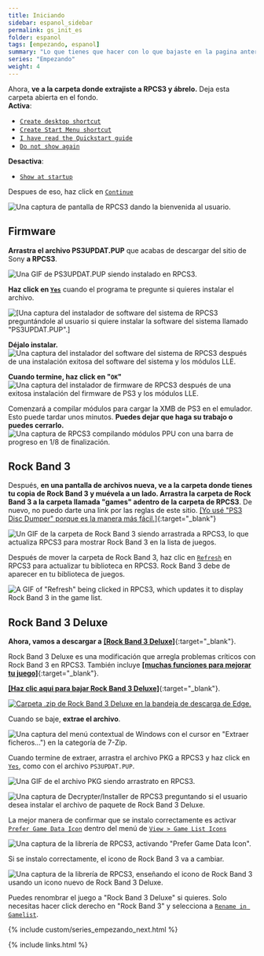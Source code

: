 ```yaml
---
title: Iniciando
sidebar: espanol_sidebar
permalink: gs_init_es
folder: espanol
tags: [empezando, espanol]
summary: "Lo que tienes que hacer con lo que bajaste en la pagina anterior."
series: "Empezando"
weight: 4
---
```


<p>Ahora, <strong>ve a la carpeta donde extrajiste a RPCS3 y ábrelo.</strong> Deja esta carpeta abierta en el fondo.<br>
<strong>Activa</strong>:</p>
<ul>
<li><a href="#" data-toggle="tooltip" data-original-title="Crear atajo en el escritorio"><code>Create desktop shortcut</code></a></li>
<li><a href="#" data-toggle="tooltip" data-original-title="Crear atajo en el Menu de Inicio"><code>Create Start Menu shortcut</code></a></li>
<li><a href="#" data-toggle="tooltip" data-original-title="He leído la guía de inicio rápido"><code>I have read the Quickstart guide</code></a></li>
<li><a href="#" data-toggle="tooltip" data-original-title="No mostrar de nuevo"><code>Do not show again</code></a></li>
</ul>
<p><strong>Desactiva</strong>:</p>
<ul>
<li><a href="#" data-toggle="tooltip" data-original-title="Siempre mostrar al iniciar"><code>Show at startup</code></a></li>
</ul>

<p>Despues de eso, haz click en <a href="#" data-toggle="tooltip" data-original-title="Continuar"><code>Continue</code></a></p>

![Una captura de pantalla de RPCS3 dando la bienvenida al usuario.](https://rb3pc.milohax.org/images/install/rpcs3init.png "Welcome to RPCS3 (Bienvenido a RPCS3)")

## Firmware

**Arrastra el archivo PS3UPDAT.PUP** que acabas de descargar del sitio de Sony **a RPCS3**.

![Una GIF de PS3UPDAT.PUP siendo instalado en RPCS3.](https://rb3pc.milohax.org/images/install/rpcs3fwdnd.gif "PST3UPDAT.PUP")

<p><strong>Haz click en <a href="#" data-toggle="tooltip" data-original-title="Si"><code>Yes</code></a></strong> cuando el programa te pregunte si quieres instalar el archivo.</p>

![[Una captura del instalador de software del sistema de RPCS3 preguntándole al usuario si quiere instalar la software del sistema llamado "PS3UPDAT.PUP".]](https://rb3pc.milohax.org/images/install/fwinstall.png "RPCS3 Firmware Installer (Instalador de software del sistema de RPCS3)")

**Déjalo instalar.**  
![Una captura del instalador del software del sistema de RPCS3 después de una instalación exitosa del software del sistema y los módulos LLE.](https://rb3pc.milohax.org/images/install/rpcs3fw.png "RPCS3 Firmware Installer (Instalador de software del sistema de RPCS3) en acción")

**Cuando termine, haz click en "`OK`"**  
![Una captura del instalador de firmware de RPCS3 después de una exitosa instalación del firmware de PS3 y los módulos LLE.](https://rb3pc.milohax.org/images/install/rpcs3fwdone.png "Success (Completo)!")

Comenzará a compilar módulos para cargar la XMB de PS3 en el emulador. Esto puede tardar unos minutos. **Puedes dejar que haga su trabajo o puedes cerrarlo.**  
![Una captura de RPCS3 compilando módulos PPU con una barra de progreso en 1/8 de finalización.](https://rb3pc.milohax.org/images/install/rpcs3fwcomp.png "Compiling PPU modules... (Compilando módulos de PPU...)")

## Rock Band 3

Después, **en una pantalla de archivos nueva, ve a la carpeta donde tienes tu copia de Rock Band 3 y muévela a un lado. Arrastra la carpeta de Rock Band 3 a la carpeta llamada "games" adentro de la carpeta de RPCS3**. De nuevo, no puedo darte una link por las reglas de este sitio. [[Yo usé "PS3 Disc Dumper" porque es la manera más fácil.]](https://youtu.be/gwjRJLHEV7U){:target="_blank"}  

![Un GIF de la carpeta de Rock Band 3 siendo arrastrada a RPCS3, lo que actualiza RPCS3 para mostrar Rock Band 3 en la lista de juegos.](https://rb3pc.milohax.org/images/install/rpcs3rb3dnd.gif "Rock Band 3 [BLUS30463]")

<p>Después de mover la carpeta de Rock Band 3, haz clic en <a href="#" data-toggle="tooltip" data-original-title="Actualizar"><code>Refresh</code></a> en RPCS3 para actualizar tu biblioteca en RPCS3. Rock Band 3 debe de aparecer en tu biblioteca de juegos.</p>

![A GIF of "Refresh" being clicked in RPCS3, which updates it to display Rock Band 3 in the game list.](https://rb3pc.milohax.org/images/install/rpcs3refresh.gif "Rock Band 3 [BLUS30463]")

## Rock Band 3 Deluxe

**Ahora, vamos a descargar a** [**[Rock Band 3 Deluxe]**](https://rb3dx.milohax.org/index_es){:target="_blank"}.

Rock Band 3 Deluxe es una modificación que arregla problemas críticos con Rock Band 3 en RPCS3. También incluye [**[muchas funciones para mejorar tu juego]**](https://rb3dx.milohax.org/features_es){:target="_blank"}.

[**[Haz clic aqui para bajar Rock Band 3 Deluxe]**](https://rb3dx.milohax.org/downloads_es){:target="_blank"}.

[![Carpeta .zip de Rock Band 3 Deluxe en la bandeja de descarga de Edge.](https://rb3pc.milohax.org/images/install/rb3dxdles.png)](https://rb3dx.milohax.org/downloads_es "RB3DX-PS3.zip")

Cuando se baje, **extrae el archivo**.

![Una captura del menú contextual de Windows con el cursor en "Extraer ficheros...") en la categoría de 7-Zip.](https://rb3pc.milohax.org/images/install/rb3dxextes.png "Extraer ficheros...")

<p>Cuando termine de extraer, arrastra el archivo PKG a RPCS3 y haz click en <a href="#" data-toggle="tooltip" data-original-title="Si"><code>Yes</code></a>, como con el archivo <code>PS3UPDAT.PUP</code>.</p>

![Una GIF de el archivo PKG siendo arrastrato en RPCS3.](https://rb3pc.milohax.org/images/install/rpcs3rb3dxdnd.gif "Rock Band 3 Deluxe PKG")

![Una captura de Decrypter/Installer de RPCS3 preguntando si el usuario desea instalar el archivo de paquete de Rock Band 3 Deluxe.](https://rb3pc.milohax.org/images/install/rpcs3pkg.png "PKG Decrypter/ Installer (Descifrador/Instalador)")

<p>La mejor manera de confirmar que se instalo correctamente es activar <a href="#" data-toggle="tooltip" data-original-title="Preferir iconos de datos del juego"><code>Prefer Game Data Icon</code></a> dentro del menú de <a href="#" data-toggle="tooltip" data-original-title="Ver > Iconos de lista del juegos"><code>View > Game List Icons</code></a></p>

![Una captura de la librería de RPCS3, activando "Prefer Game Data Icon".](https://rb3pc.milohax.org/images/install/rpcs3gamedataicon.png "RPCS3 Game List")

Si se instalo correctamente, el icono de Rock Band 3 va a cambiar.

![Una captura de la librería de RPCS3, enseñando el icono de Rock Band 3 usando un icono nuevo de Rock Band 3 Deluxe.](https://rb3pc.milohax.org/images/install/rpcs3rb3dxicon.png "RPCS3 Game List")

<p>Puedes renombrar el juego a "Rock Band 3 Deluxe" si quieres. Solo necesitas hacer click derecho en "Rock Band 3" y selecciona a <a href="#" data-toggle="tooltip" data-original-title="Renombrar en lista de juegos"><code>Rename in Gamelist</code></a>.</p>

{% include custom/series_empezando_next.html %}

{% include links.html %}
